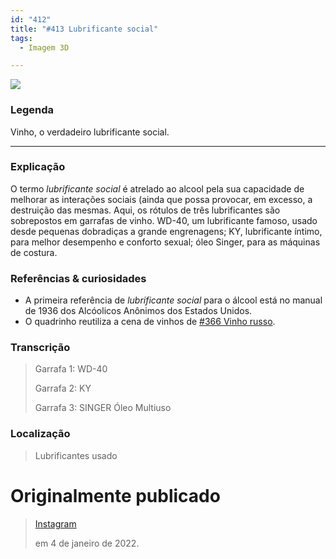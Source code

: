 ```yaml
---
id: "412"
title: "#413 Lubrificante social"
tags:
  - Imagem 3D

---
```


![](https://bebiodicionario-com.s3.amazonaws.com/media/posts/202201/271349073_919868622231970_1117780433319937865_n_18109495927272342.jpg)


### Legenda
Vinho, o verdadeiro lubrificante social.

---

### Explicação
O termo *lubrificante social* é atrelado ao alcool pela sua capacidade de melhorar as interações sociais (ainda que possa provocar, em excesso, a destruição das mesmas. Aqui, os rótulos de três lubrificantes são sobrepostos em garrafas de vinho. WD-40, um lubrificante famoso, usado desde pequenas dobradiças a grande engrenagens; KY, lubrificante íntimo, para melhor desempenho e conforto sexual; óleo Singer, para as máquinas de costura.

### Referências & curiosidades
- A primeira referência de *lubrificante social* para o álcool está no manual de 1936 dos Alcóolicos Anônimos dos Estados Unidos.
- O quadrinho reutiliza a cena de vinhos de [#366 Vinho russo](366/).

### Transcrição
> Garrafa 1: WD-40
> 
> Garrafa 2: KY
> 
> Garrafa 3: SINGER Óleo Multiuso


### Localização
> Lubrificantes usado

# Originalmente publicado 
> [Instagram](https://www.instagram.com/p/CYUxplkPhY8/)
>
> em 4 de janeiro de 2022.
